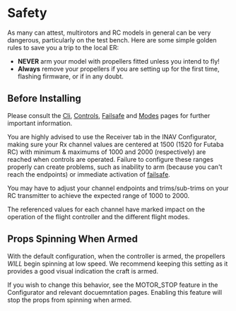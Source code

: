 # Safety

As many can attest, multirotors and RC models in general can be very dangerous, particularly on the test bench. Here are some simple golden rules to save you a trip to the local ER:
* **NEVER** arm your model with propellers fitted unless you intend to fly!
* **Always** remove your propellers if you are setting up for the first time, flashing firmware, or if in any doubt.

## Before Installing

Please consult the [Cli](Cli.md), [Controls](Controls.md), [Failsafe](Failsafe.md) and [Modes](Modes.md) 
pages for further important information.

You are highly advised to use the Receiver tab in the INAV Configurator, making sure your Rx channel 
values are centered at 1500 (1520 for Futaba RC) with minimum & maximums of 1000 and 2000 (respectively) 
are reached when controls are operated.  Failure to configure these ranges properly can create
problems, such as inability to arm (because you can't reach the endpoints) or immediate activation of
[failsafe](Failsafe.md).

You may have to adjust your channel endpoints and trims/sub-trims on your RC transmitter to achieve the 
expected range of 1000 to 2000.

The referenced values for each channel have marked impact on the operation of the flight controller and the 
different flight modes.

## Props Spinning When Armed
With the default configuration, when the controller is armed, the propellers *WILL* begin spinning at low speed.
We recommend keeping this setting as it provides a good visual indication the craft is armed.

If you wish to change this behavior, see the MOTOR_STOP feature in the Configurator and relevant docuemntation pages.
Enabling this feature will stop the props from spinning when armed.
